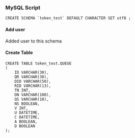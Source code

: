 ### MySQL Script

    CREATE SCHEMA `token_test` DEFAULT CHARACTER SET utf8 ;
    
#### Add user
Added user to this schema
    
#### Create Table     

    CREATE TABLE token_test.QUEUE
    (
        ID VARCHAR(30),
        QR VARCHAR(30),
        DID VARCHAR(50),
        RID VARCHAR(13),
        TN INT,
        DN VARCHAR(100),
        QS VARCHAR(10),
        NS BOOLEAN,
        V INT,
        U DATETIME,
        C DATETIME,
        A BOOLEAN,
        D BOOLEAN
    );